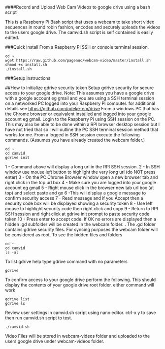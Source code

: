 ####Record and Upload Web Cam Videos to google drive using a bash script

This is a Raspberry Pi Bash script that uses a webcam to take short video
sequences in round robin fashion, encodes and securely uploads the videos to
the users google drive.
The camvid.sh script is self contained is easily edited.

###Quick Install
From a Raspberry Pi SSH or console terminal session.

    cd ~
    wget https://raw.github.com/pageauc/webcam-video/master/install.sh
    chmod +x install.sh
    ./install.sh

###Setup Instructions

##How to Initialize gdrive security token
Setup gdrive security for secure access to your google drive. Note: This assumes you have a google drive with a google account eg gmail and you are using a SSH terminal session on a networked PC logged into your Raspberry Pi computer. for additional details see https://github.com/odeke-em/drive
From a windows PC that has the Chrome browser or equivalent installed and logged into your google account eg gmail.
Login to the Raspberry Pi using SSH session on the PC. This may also be able to be done within a RPI browser desktop session but I have not tried that so I will outline the PC SSH terminal session method that works for me.
From a logged in SSH session execute the following commands. (Assumes you have already created the webcam folder.)

    cd ~
    cd camvid
    gdrive init

1 - Command above will display a long url in the RPI SSH session.
2 - In SSH window use mouse left button to highlight the very long url (do NOT press enter)
3 - On the PC Chrome Browser window open a new browser tab and right click in the top url box
4 - Make sure you are logged into your google account eg gmail
5 - Right mouse click in the browser new tab url box (at top) and select paste and go
6 -This will display a google message to confirm security access
7 - Read message and if you Accept then a security code box will be displayed showing a security token
8 - Use left mouse to highlight security code then right click and copy
9 - Return to RPI SSH session and right click at gdrive init prompt to paste security code token
10 - Press enter to accept code.
If OK no errors are displayed then a hidden .gd subfolder will be created in the webcam folder. .
The .gd folder contains gdrive security files. For syncing purposes the webcam folder will be considered as root.
To see the hidden files and folders

    cd ~
    cd camvid
    ls -al

To list gdrive help type gdrive command with no parameters

    gdrive

To confirm access to your google drive perform the following. This should display the contents of your google drive root folder. either command will work
 
    gdrive list
    gdrive ls
    
Review user settings in camvid.sh script using nano editor.  ctrl-x y to save
then run camvid.sh script to test. 

    ./camvid.sh
    
Video Files will be stored in webcam-videos folder and uploaded to the
users google drive under webcam-videos folder.   